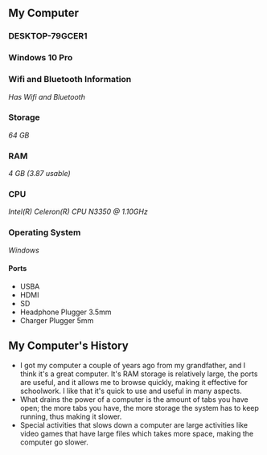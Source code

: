 ## My Computer
### DESKTOP-79GCER1
### Windows 10 Pro
### Wifi and Bluetooth Information
*Has Wifi and Bluetooth*
### Storage
*64 GB*
### RAM 
*4 GB (3.87 usable)*
### CPU
*Intel(R) Celeron(R) CPU N3350 @ 1.10GHz*
### Operating System
*Windows*
#### Ports
* USBA
* HDMI
* SD
* Headphone Plugger 3.5mm
* Charger Plugger 5mm

## My Computer's History
* I got my computer a couple of years ago from my grandfather, and I think it's a great computer. It's RAM storage is relatively large, the ports are useful, and it allows me to browse quickly, making it effective for schoolwork. I like that it's quick to use and useful in many aspects.
* What drains the power of a computer is the amount of tabs you have open; the more tabs you have, the more storage the system has to keep running, thus making it slower.
* Special activities that slows down a computer are large activities like video games that have large files which takes more space, making the computer go slower.
